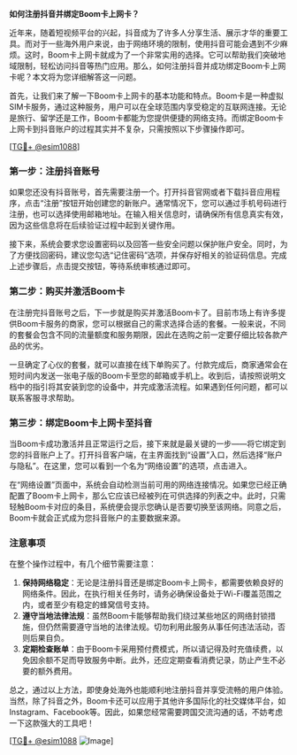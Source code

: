 **如何注册抖音并绑定Boom卡上网卡？**

近年来，随着短视频平台的兴起，抖音成为了许多人分享生活、展示才华的重要工具。而对于一些海外用户来说，由于网络环境的限制，使用抖音可能会遇到不少麻烦。这时，Boom卡上网卡就成为了一个非常实用的选择。它可以帮助我们突破地域限制，轻松访问抖音等热门应用。那么，如何注册抖音并成功绑定Boom卡上网卡呢？本文将为您详细解答这一问题。

首先，让我们来了解一下Boom卡上网卡的基本功能和特点。Boom卡是一种虚拟SIM卡服务，通过这种服务，用户可以在全球范围内享受稳定的互联网连接。无论是旅行、留学还是工作，Boom卡都能为您提供便捷的网络支持。而绑定Boom卡上网卡到抖音账户的过程其实并不复杂，只需按照以下步骤操作即可。

[[TG💪+ @esim1088](https://t.me/s/esim1088)]

### 第一步：注册抖音账号

如果您还没有抖音账号，首先需要注册一个。打开抖音官网或者下载抖音应用程序，点击“注册”按钮开始创建您的新账户。通常情况下，您可以通过手机号码进行注册，也可以选择使用邮箱地址。在输入相关信息时，请确保所有信息真实有效，因为这些信息将在后续验证过程中起到关键作用。

接下来，系统会要求您设置密码以及回答一些安全问题以保护账户安全。同时，为了方便找回密码，建议您勾选“记住密码”选项，并保存好相关的验证码信息。完成上述步骤后，点击提交按钮，等待系统审核通过即可。

### 第二步：购买并激活Boom卡

在注册完抖音账号之后，下一步就是购买并激活Boom卡了。目前市场上有许多提供Boom卡服务的商家，您可以根据自己的需求选择合适的套餐。一般来说，不同的套餐会包含不同的流量额度和服务期限，因此在选购之前一定要仔细比较各款产品的优劣。

一旦确定了心仪的套餐，就可以直接在线下单购买了。付款完成后，商家通常会在短时间内发送一张电子版的Boom卡至您的邮箱或手机上。收到后，请按照说明文档中的指引将其安装到您的设备中，并完成激活流程。如果遇到任何问题，都可以联系客服寻求帮助。

### 第三步：绑定Boom卡上网卡至抖音

当Boom卡成功激活并且正常运行之后，接下来就是最关键的一步——将它绑定到您的抖音账户上了。打开抖音客户端，在主界面找到“设置”入口，然后选择“账户与隐私”。在这里，您可以看到一个名为“网络设置”的选项，点击进入。

在“网络设置”页面中，系统会自动检测当前可用的网络连接情况。如果您已经正确配置了Boom卡上网卡，那么它应该已经被列在可供选择的列表之中。此时，只需轻触Boom卡对应的条目，系统便会提示您确认是否要切换至该网络。同意之后，Boom卡就会正式成为您抖音账户的主要数据来源。

### 注意事项

在整个操作过程中，有几个细节需要注意：

1. **保持网络稳定**：无论是注册抖音还是绑定Boom卡上网卡，都需要依赖良好的网络条件。因此，在执行相关任务时，请务必确保设备处于Wi-Fi覆盖范围之内，或者至少有稳定的蜂窝信号支持。
2. **遵守当地法律法规**：虽然Boom卡能够帮助我们绕过某些地区的网络封锁措施，但仍然需要遵守当地的法律法规。切勿利用此服务从事任何违法活动，否则后果自负。
3. **定期检查账单**：由于Boom卡采用预付费模式，所以请记得及时充值续费，以免因余额不足而导致服务中断。此外，还应定期查看消费记录，防止产生不必要的额外费用。

总之，通过以上方法，即使身处海外也能顺利地注册抖音并享受流畅的用户体验。当然，除了抖音之外，Boom卡还可以应用于其他许多国际化的社交媒体平台，如Instagram、Facebook等。因此，如果您经常需要跨国交流沟通的话，不妨考虑一下这款强大的工具吧！

[[TG💪+ @esim1088](https://t.me/s/esim1088) ![Image](https://i.postimg.cc/4NQfJmqS/Snipaste-2025-05-13-00-14-12.png)]